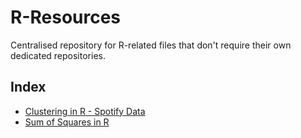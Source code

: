 # R-Resources
Centralised repository for R-related files that don't require their own dedicated repositories.

## Index

- [Clustering in R - Spotify Data](https://github.com/endaflynn198/r-resources/tree/main/clustering_in_r_spotify_data)
- [Sum of Squares in R](https://github.com/endaflynn198/r-resources/tree/main/sum_of_squares_and_other_concepts)

